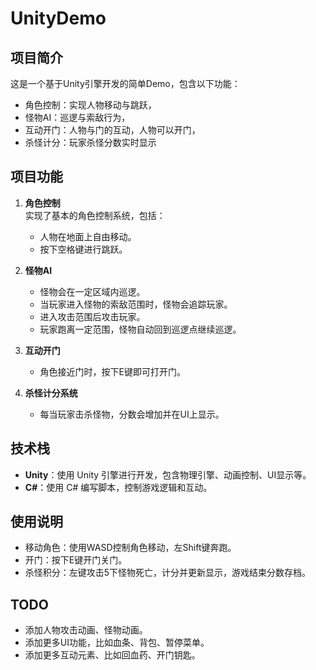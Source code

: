 # UnityDemo

## 项目简介
这是一个基于Unity引擎开发的简单Demo，包含以下功能：
- 角色控制：实现人物移动与跳跃，
- 怪物AI：巡逻与索敌行为，
- 互动开门：人物与门的互动，人物可以开门，
- 杀怪计分：玩家杀怪分数实时显示

## 项目功能
1. **角色控制**  
   实现了基本的角色控制系统，包括：
   - 人物在地面上自由移动。
   - 按下空格键进行跳跃。

2. **怪物AI**  
   - 怪物会在一定区域内巡逻。
   - 当玩家进入怪物的索敌范围时，怪物会追踪玩家。
   - 进入攻击范围后攻击玩家。
   - 玩家跑离一定范围，怪物自动回到巡逻点继续巡逻。

3. **互动开门**  
   - 角色接近门时，按下E键即可打开门。

4. **杀怪计分系统**  
   - 每当玩家击杀怪物，分数会增加并在UI上显示。

## 技术栈
- **Unity**：使用 Unity 引擎进行开发，包含物理引擎、动画控制、UI显示等。
- **C#**：使用 C# 编写脚本，控制游戏逻辑和互动。

## 使用说明
- 移动角色：使用WASD控制角色移动，左Shift键奔跑。
- 开门：按下E键开门关门。
- 杀怪积分：左键攻击5下怪物死亡，计分并更新显示，游戏结束分数存档。

## TODO
- 添加人物攻击动画、怪物动画。
- 添加更多UI功能，比如血条、背包、暂停菜单。
- 添加更多互动元素、比如回血药、开门钥匙。
